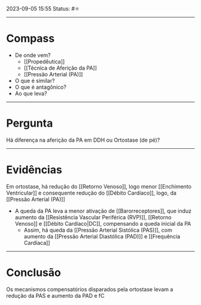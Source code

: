2023-09-05 15:55
Status: #⚛ 

---
# Compass
- De onde vem?
	- [[Propedêutica]]
	- [[Técnica de Aferição da PA]]
	- [[Pressão Arterial (PA)]]
- O que é similar?
- O que é antagônico?
- Ao que leva?

----
# Pergunta
Há diferença na aferição da PA em DDH ou Ortostase (de pé)?

---- 
# Evidências
Em ortostase, há redução do [[Retorno Venoso]], logo menor [[Enchimento Ventricular]] e consequente redução do [[Débito Cardíaco]], logo, da [[Pressão Arterial (PA)]]
- A queda da PA leva a menor ativação de [[Barorreceptores]], que induz aumento da [[Resistência Vascular Periférica (RVP)]], [[Retorno Venoso]] e [[Débito Cardíaco|DC]], compensando a queda inicial da PA
	- Assim, há queda da [[Pressão Arterial Sistólica (PAS)]], com aumento da [[Pressão Arterial Diastólica (PAD)]] e [[Frequência Cardíaca]]

----  
# Conclusão
Os mecanismos compensatórios disparados pela ortostase levam a redução da PAS e aumento da PAD e fC